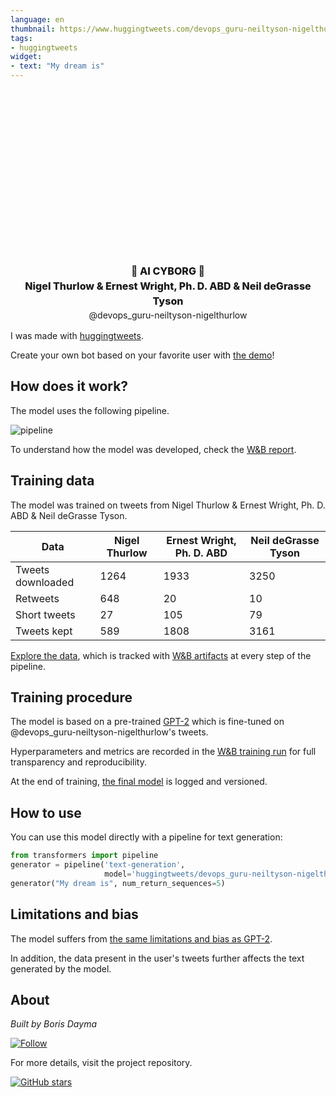 ```yaml
---
language: en
thumbnail: https://www.huggingtweets.com/devops_guru-neiltyson-nigelthurlow/1626908139492/predictions.png
tags:
- huggingtweets
widget:
- text: "My dream is"
---
```


<div class="inline-flex flex-col" style="line-height: 1.5;">
    <div class="flex">
        <div
			style="display:inherit; margin-left: 4px; margin-right: 4px; width: 92px; height:92px; border-radius: 50%; background-size: cover; background-image: url(&#39;https://pbs.twimg.com/profile_images/1163117736140124160/u23u5DU4_400x400.jpg&#39;)">
        </div>
        <div
            style="display:inherit; margin-left: 4px; margin-right: 4px; width: 92px; height:92px; border-radius: 50%; background-size: cover; background-image: url(&#39;https://pbs.twimg.com/profile_images/748969887146471424/4BmVTQAv_400x400.jpg&#39;)">
        </div>
        <div
            style="display:inherit; margin-left: 4px; margin-right: 4px; width: 92px; height:92px; border-radius: 50%; background-size: cover; background-image: url(&#39;https://pbs.twimg.com/profile_images/74188698/NeilTysonOriginsA-Crop_400x400.jpg&#39;)">
        </div>
    </div>
    <div style="text-align: center; margin-top: 3px; font-size: 16px; font-weight: 800">🤖 AI CYBORG 🤖</div>
    <div style="text-align: center; font-size: 16px; font-weight: 800">Nigel Thurlow & Ernest Wright, Ph. D. ABD & Neil deGrasse Tyson</div>
    <div style="text-align: center; font-size: 14px;">@devops_guru-neiltyson-nigelthurlow</div>
</div>

I was made with [huggingtweets](https://github.com/borisdayma/huggingtweets).

Create your own bot based on your favorite user with [the demo](https://colab.research.google.com/github/borisdayma/huggingtweets/blob/master/huggingtweets-demo.ipynb)!

## How does it work?

The model uses the following pipeline.

![pipeline](https://github.com/borisdayma/huggingtweets/blob/master/img/pipeline.png?raw=true)

To understand how the model was developed, check the [W&B report](https://wandb.ai/wandb/huggingtweets/reports/HuggingTweets-Train-a-Model-to-Generate-Tweets--VmlldzoxMTY5MjI).

## Training data

The model was trained on tweets from Nigel Thurlow & Ernest Wright, Ph. D. ABD & Neil deGrasse Tyson.

| Data | Nigel Thurlow | Ernest Wright, Ph. D. ABD | Neil deGrasse Tyson |
| --- | --- | --- | --- |
| Tweets downloaded | 1264 | 1933 | 3250 |
| Retweets | 648 | 20 | 10 |
| Short tweets | 27 | 105 | 79 |
| Tweets kept | 589 | 1808 | 3161 |

[Explore the data](https://wandb.ai/wandb/huggingtweets/runs/jc9vah1k/artifacts), which is tracked with [W&B artifacts](https://docs.wandb.com/artifacts) at every step of the pipeline.

## Training procedure

The model is based on a pre-trained [GPT-2](https://huggingface.co/gpt2) which is fine-tuned on @devops_guru-neiltyson-nigelthurlow's tweets.

Hyperparameters and metrics are recorded in the [W&B training run](https://wandb.ai/wandb/huggingtweets/runs/2myicem9) for full transparency and reproducibility.

At the end of training, [the final model](https://wandb.ai/wandb/huggingtweets/runs/2myicem9/artifacts) is logged and versioned.

## How to use

You can use this model directly with a pipeline for text generation:

```python
from transformers import pipeline
generator = pipeline('text-generation',
                     model='huggingtweets/devops_guru-neiltyson-nigelthurlow')
generator("My dream is", num_return_sequences=5)
```

## Limitations and bias

The model suffers from [the same limitations and bias as GPT-2](https://huggingface.co/gpt2#limitations-and-bias).

In addition, the data present in the user's tweets further affects the text generated by the model.

## About

*Built by Boris Dayma*

[![Follow](https://img.shields.io/twitter/follow/borisdayma?style=social)](https://twitter.com/intent/follow?screen_name=borisdayma)

For more details, visit the project repository.

[![GitHub stars](https://img.shields.io/github/stars/borisdayma/huggingtweets?style=social)](https://github.com/borisdayma/huggingtweets)
